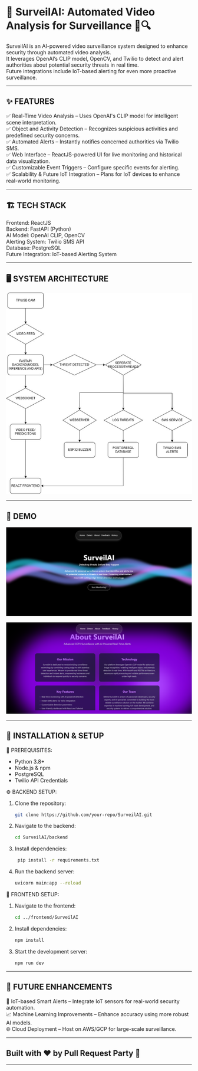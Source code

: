 # 🚀 **SurveilAI: Automated Video Analysis for Surveillance** 🎥🔍  
SurveilAI is an AI-powered video surveillance system designed to enhance security through automated video analysis.  
It leverages OpenAI’s CLIP model, OpenCV, and Twilio to detect and alert authorities about potential security threats in real time.  
Future integrations include IoT-based alerting for even more proactive surveillance.  

-------------------------------------------------------------
✨ FEATURES  
-------------------------------------------------------------

✅ Real-Time Video Analysis – Uses OpenAI's CLIP model for intelligent scene interpretation.  
✅ Object and Activity Detection – Recognizes suspicious activities and predefined security concerns.  
✅ Automated Alerts – Instantly notifies concerned authorities via Twilio SMS.  
✅ Web Interface – ReactJS-powered UI for live monitoring and historical data visualization.  
✅ Customizable Event Triggers – Configure specific events for alerting.  
✅ Scalability & Future IoT Integration – Plans for IoT devices to enhance real-world monitoring.  

-------------------------------------------------------------
🏗️ TECH STACK  
-------------------------------------------------------------

Frontend: ReactJS  
Backend: FastAPI (Python)  
AI Model: OpenAI CLIP, OpenCV  
Alerting System: Twilio SMS API  
Database: PostgreSQL  
Future Integration: IoT-based Alerting System  

-------------------------------------------------------------
🖥️ SYSTEM ARCHITECTURE  
-------------------------------------------------------------
<p align="center">
  <img src="Architecture1.jpg" alt="System Architecture">
</p>

-------------------------------------------------------------

## 🎥 **DEMO**  

<p align="center">
  <img src="image1.png" alt="Project Demo">
</p>  

<p align="center">
  <img src="image.png" alt="Project Demo">
</p>  
  

-------------------------------------------------------------
🚀 INSTALLATION & SETUP  
-------------------------------------------------------------

📌 PREREQUISITES:  
- Python 3.8+  
- Node.js & npm  
- PostgreSQL  
- Twilio API Credentials  

⚙️ BACKEND SETUP:  
1. Clone the repository:  
   ```bash 
   git clone https://github.com/your-repo/SurveilAI.git  
   ```
2. Navigate to the backend:  
    ```bash
   cd SurveilAI/backend 
   ```  
3. Install dependencies:  
   ```bash
    pip install -r requirements.txt 
    ``` 
4. Run the backend server:  
   ```bash 
   uvicorn main:app --reload 
   ``` 

🎨 FRONTEND SETUP:  
1. Navigate to the frontend:  
   ```bash 
   cd ../frontend/SurveilAI 
   ```
2. Install dependencies:  
   ```bash 
   npm install  
   ```
3. Start the development server:  
   ```bash 
   npm run dev 
   ``` 

-------------------------------------------------------------
📢 FUTURE ENHANCEMENTS  
-------------------------------------------------------------

🚀 IoT-based Smart Alerts – Integrate IoT sensors for real-world security automation.  
📈 Machine Learning Improvements – Enhance accuracy using more robust AI models.  
🌐 Cloud Deployment – Host on AWS/GCP for large-scale surveillance.  

-------------------------------------------------------------                 
<p align="center">
    <strong><h2>Built with ❤️ by Pull Request Party 🚀</h2></strong>
</p>

---------------------------------------------------------------
